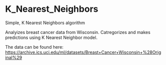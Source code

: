 # K_Nearest_Neighbors
Simple, K Nearest Neighbors algorithm

Analyizes breast cancer data from Wisconsin. Catregorizes and makes predictions using K Nearest Neighbor model.

The data can be found here: https://archive.ics.uci.edu/ml/datasets/Breast+Cancer+Wisconsin+%28Original%29
